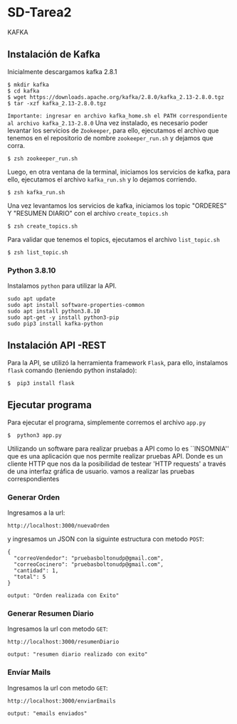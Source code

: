 # SD-Tarea2
KAFKA


## Instalación de Kafka 
Inicialmente descargamos kafka 2.8.1

<!--sec data-title="Prompt: OS X and Linux" data-id="OSX_Linux_prompt" data-collapse=true ces-->

    $ mkdir kafka
    $ cd kafka
    $ wget https://downloads.apache.org/kafka/2.8.0/kafka_2.13-2.8.0.tgz
    $ tar -xzf kafka_2.13-2.8.0.tgz
    
<!--endsec-->
`Importante: ingresar en archivo kafka_home.sh el PATH correspondiente al archivo kafka_2.13-2.8.0`
Una vez instalado, es necesario poder levantar los servicios de `Zookeeper`, para ello, ejecutamos el archivo que tenemos en el repositorio de nombre `zookeeper_run.sh` y dejamos que corra.

<!--sec data-title="Prompt: OS X and Linux" data-id="OSX_Linux_prompt" data-collapse=true ces-->

    $ zsh zookeeper_run.sh
<!--endsec-->

Luego, en otra ventana de la terminal, iniciamos los servicios de kafka, para ello, ejecutamos el archivo `kafka_run.sh` y lo dejamos corriendo.
<!--sec data-title="Prompt: OS X and Linux" data-id="OSX_Linux_prompt" data-collapse=true ces-->
    $ zsh kafka_run.sh
<!--endsec-->

Una vez levantamos los servicios de kafka, iniciamos los topic "ORDERES" Y "RESUMEN DIARIO" con el archivo `create_topics.sh`
<!--sec data-title="Prompt: OS X and Linux" data-id="OSX_Linux_prompt" data-collapse=true ces-->
    $ zsh create_topics.sh
<!--endsec-->
Para validar que tenemos el topics, ejecutamos el archivo `list_topic.sh`
<!--sec data-title="Prompt: OS X and Linux" data-id="OSX_Linux_prompt" data-collapse=true ces-->
    $ zsh list_topic.sh
<!--endsec-->

### Python 3.8.10
Instalamos `python` para utilizar la API.
```
sudo apt update
sudo apt install software-properties-common
sudo apt install python3.8.10
sudo apt-get -y install python3-pip
sudo pip3 install kafka-python
```

## Instalación API -REST
Para la API, se utilizó la herramienta framework `Flask`, para ello, instalamos `flask` comando (teniendo python instalado):

<!--sec data-title="Prompt: OS X and Linux" data-id="OSX_Linux_prompt" data-collapse=true ces-->
    $  pip3 install flask
<!--endsec-->

## Ejecutar programa
Para ejecutar el programa, simplemente corremos el archivo `app.py` 
<!--sec data-title="Prompt: OS X and Linux" data-id="OSX_Linux_prompt" data-collapse=true ces-->
    $  python3 app.py
<!--endsec-->

Utilizando un software para realizar pruebas a API como lo es ``INSOMNIA'' que es una aplicación que nos permite realizar pruebas API. Donde es un cliente HTTP que nos da la posibilidad de testear 'HTTP requests' a través de una interfaz gráfica de usuario. vamos a realizar las pruebas correspondientes
### Generar Orden
Ingresamos a la url:
```
http://localhost:3000/nuevaOrden
```
y ingresamos un JSON con la siguinte estructura con metodo `POST`:
```
{
  "correoVendedor": "pruebasboltonudp@gmail.com",
  "correoCocinero": "pruebasboltonudp@gmail.com",
  "cantidad": 1,
  "total": 5
}
```
`output: "Orden realizada con Exito" `


### Generar Resumen Diario
Ingresamos la url con metodo `GET`:
```
http://localhost:3000/resumenDiario
```
`output: "resumen diario realizado con exito" `


### Envíar Mails
Ingresamos la url con metodo `GET`:
```
http://localhost:3000/enviarEmails
```
`output: "emails enviados" `


